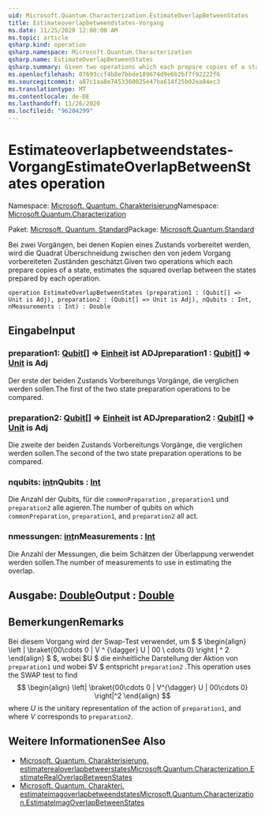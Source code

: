 ```yaml
---
uid: Microsoft.Quantum.Characterization.EstimateOverlapBetweenStates
title: Estimateoverlapbetweendstates-Vorgang
ms.date: 11/25/2020 12:00:00 AM
ms.topic: article
qsharp.kind: operation
qsharp.namespace: Microsoft.Quantum.Characterization
qsharp.name: EstimateOverlapBetweenStates
qsharp.summary: Given two operations which each prepare copies of a state, estimates the squared overlap between the states prepared by each operation.
ms.openlocfilehash: 07693ccf4b8e7bbde189674d9e6b2bf7f92222f6
ms.sourcegitcommit: a87c1aa8e7453360025e47ba614f25b02ea84ec3
ms.translationtype: MT
ms.contentlocale: de-DE
ms.lasthandoff: 11/26/2020
ms.locfileid: "96204299"
---
```

# <a name="estimateoverlapbetweenstates-operation"></a><span data-ttu-id="5a3c6-102">Estimateoverlapbetweendstates-Vorgang</span><span class="sxs-lookup"><span data-stu-id="5a3c6-102">EstimateOverlapBetweenStates operation</span></span>

<span data-ttu-id="5a3c6-103">Namespace: [Microsoft. Quantum. Charakterisierung](xref:Microsoft.Quantum.Characterization)</span><span class="sxs-lookup"><span data-stu-id="5a3c6-103">Namespace: [Microsoft.Quantum.Characterization](xref:Microsoft.Quantum.Characterization)</span></span>

<span data-ttu-id="5a3c6-104">Paket: [Microsoft. Quantum. Standard](https://nuget.org/packages/Microsoft.Quantum.Standard)</span><span class="sxs-lookup"><span data-stu-id="5a3c6-104">Package: [Microsoft.Quantum.Standard](https://nuget.org/packages/Microsoft.Quantum.Standard)</span></span>


<span data-ttu-id="5a3c6-105">Bei zwei Vorgängen, bei denen Kopien eines Zustands vorbereitet werden, wird die Quadrat Überschneidung zwischen den von jedem Vorgang vorbereiteten Zuständen geschätzt.</span><span class="sxs-lookup"><span data-stu-id="5a3c6-105">Given two operations which each prepare copies of a state, estimates the squared overlap between the states prepared by each operation.</span></span>

```qsharp
operation EstimateOverlapBetweenStates (preparation1 : (Qubit[] => Unit is Adj), preparation2 : (Qubit[] => Unit is Adj), nQubits : Int, nMeasurements : Int) : Double
```


## <a name="input"></a><span data-ttu-id="5a3c6-106">Eingabe</span><span class="sxs-lookup"><span data-stu-id="5a3c6-106">Input</span></span>

### <a name="preparation1--qubit--unit--is-adj"></a><span data-ttu-id="5a3c6-107">preparation1: [Qubit](xref:microsoft.quantum.lang-ref.qubit)[] => [Einheit](xref:microsoft.quantum.lang-ref.unit)  ist ADJ</span><span class="sxs-lookup"><span data-stu-id="5a3c6-107">preparation1 : [Qubit](xref:microsoft.quantum.lang-ref.qubit)[] => [Unit](xref:microsoft.quantum.lang-ref.unit)  is Adj</span></span>

<span data-ttu-id="5a3c6-108">Der erste der beiden Zustands Vorbereitungs Vorgänge, die verglichen werden sollen.</span><span class="sxs-lookup"><span data-stu-id="5a3c6-108">The first of the two state preparation operations to be compared.</span></span>


### <a name="preparation2--qubit--unit--is-adj"></a><span data-ttu-id="5a3c6-109">preparation2: [Qubit](xref:microsoft.quantum.lang-ref.qubit)[] => [Einheit](xref:microsoft.quantum.lang-ref.unit)  ist ADJ</span><span class="sxs-lookup"><span data-stu-id="5a3c6-109">preparation2 : [Qubit](xref:microsoft.quantum.lang-ref.qubit)[] => [Unit](xref:microsoft.quantum.lang-ref.unit)  is Adj</span></span>

<span data-ttu-id="5a3c6-110">Die zweite der beiden Zustands Vorbereitungs Vorgänge, die verglichen werden sollen.</span><span class="sxs-lookup"><span data-stu-id="5a3c6-110">The second of the two state preparation operations to be compared.</span></span>


### <a name="nqubits--int"></a><span data-ttu-id="5a3c6-111">nqubits: [int](xref:microsoft.quantum.lang-ref.int)</span><span class="sxs-lookup"><span data-stu-id="5a3c6-111">nQubits : [Int](xref:microsoft.quantum.lang-ref.int)</span></span>

<span data-ttu-id="5a3c6-112">Die Anzahl der Qubits, für die `commonPreparation` , `preparation1` und `preparation2` alle agieren.</span><span class="sxs-lookup"><span data-stu-id="5a3c6-112">The number of qubits on which `commonPreparation`, `preparation1`, and `preparation2` all act.</span></span>


### <a name="nmeasurements--int"></a><span data-ttu-id="5a3c6-113">nmessungen: [int](xref:microsoft.quantum.lang-ref.int)</span><span class="sxs-lookup"><span data-stu-id="5a3c6-113">nMeasurements : [Int](xref:microsoft.quantum.lang-ref.int)</span></span>

<span data-ttu-id="5a3c6-114">Die Anzahl der Messungen, die beim Schätzen der Überlappung verwendet werden sollen.</span><span class="sxs-lookup"><span data-stu-id="5a3c6-114">The number of measurements to use in estimating the overlap.</span></span>



## <a name="output--double"></a><span data-ttu-id="5a3c6-115">Ausgabe: [Double](xref:microsoft.quantum.lang-ref.double)</span><span class="sxs-lookup"><span data-stu-id="5a3c6-115">Output : [Double](xref:microsoft.quantum.lang-ref.double)</span></span>



## <a name="remarks"></a><span data-ttu-id="5a3c6-116">Bemerkungen</span><span class="sxs-lookup"><span data-stu-id="5a3c6-116">Remarks</span></span>

<span data-ttu-id="5a3c6-117">Bei diesem Vorgang wird der Swap-Test verwendet, um $ $ \begin{align} \left | \braket{00\cdots 0 | V ^ {\dagger} U | 00 \ cdots 0} \right | ^ 2 \end{align} $ $, wobei $U $ die einheitliche Darstellung der Aktion von `preparation1` und wobei $V $ entspricht `preparation2` .</span><span class="sxs-lookup"><span data-stu-id="5a3c6-117">This operation uses the SWAP test to find $$ \begin{align} \left| \braket{00\cdots 0 | V^{\dagger} U | 00\cdots 0} \right|^2 \end{align} $$ where $U$ is the unitary representation of the action of `preparation1`, and where $V$ corresponds to `preparation2`.</span></span>

## <a name="see-also"></a><span data-ttu-id="5a3c6-118">Weitere Informationen</span><span class="sxs-lookup"><span data-stu-id="5a3c6-118">See Also</span></span>

- [<span data-ttu-id="5a3c6-119">Microsoft. Quantum. Charakterisierung. estimaterealoverlapbetweerstates</span><span class="sxs-lookup"><span data-stu-id="5a3c6-119">Microsoft.Quantum.Characterization.EstimateRealOverlapBetweenStates</span></span>](xref:Microsoft.Quantum.Characterization.EstimateRealOverlapBetweenStates)
- [<span data-ttu-id="5a3c6-120">Microsoft. Quantum. Charakteri. estimateimagoverlapbetweendstates</span><span class="sxs-lookup"><span data-stu-id="5a3c6-120">Microsoft.Quantum.Characterization.EstimateImagOverlapBetweenStates</span></span>](xref:Microsoft.Quantum.Characterization.EstimateImagOverlapBetweenStates)